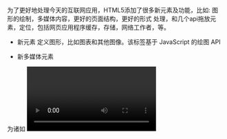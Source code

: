 为了更好地处理今天的互联网应用，HTML5添加了很多新元素及功能，比如: 图形的绘制，多媒体内容，更好的页面结构，更好的形式 处理，和几个api拖放元素，定位，包括网页应用程序缓存，存储，网络工作者，等。
- <canvas> 新元素
<canvas>	定义图形，比如图表和其他图像。该标签基于 JavaScript 的绘图 API

- 新多媒体元素
<audio>	音频内容
<video>	视频（video 或者 movie）
<source>	多媒体资源 
<embed>	嵌入的内容，比如插件。
<track>	为诸如 <video> 和 <audio> 元素之类的媒介规定外部文本轨道

- 新表单元素
<datalist>	选项列表。与 input 元素配合使用，定义 input 可能的值
<keygen>	用于表单的密钥对生成器字段
<output>	不同类型的输出，比如脚本的输出。

- 新的语义和结构元素
<article>	定义页面独立的内容区域。
<aside>	侧边栏内容。
<bdi>	设置一段文本，使其脱离其父元素的文本方向
<command>	命令按钮，比如单选按钮、复选框或按钮
<details>	描述文档或文档某个部分的细节
<dialog>	对话框，比如提示框
<summary>	包含 details 元素的标题
<figure>	规定独立的流内容（图像、图表、照片、代码等等）。
<figcaption>	定义 <figure> 元素的标题
<footer>	定义 section 或 document 的页脚。
<header>	定义文档的头部区域
<mark>	带有记号的文本
<meter>	度量衡。仅用于已知最大和最小值的度量。
<nav>	导航链接部分
<progress>	定义任何类型的任务的进度
<ruby>	定义 ruby 注释（中文注音或字符）
<rt>	定义字符（中文注音或字符）的解释或发音
<rp>	在 ruby 注释中使用，定义不支持 ruby 元素的浏览器所显示的内容。
<section>	定义文档中的节（section、区段）。
<time>	定义日期或时间
<wbr>	规定在文本中的何处适合添加换行符
